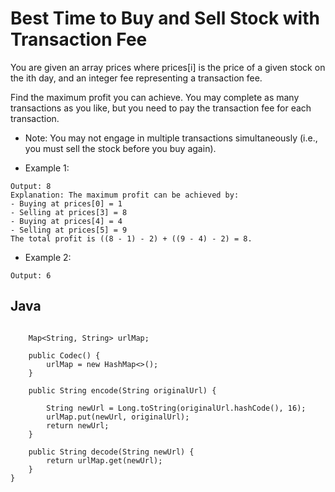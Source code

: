# Best Time to Buy and Sell Stock with Transaction Fee

You are given an array prices where prices[i] is the price of a given stock on the ith day, and an integer fee representing a transaction fee.

Find the maximum profit you can achieve. You may complete as many transactions as you like, but you need to pay the transaction fee for each transaction.

* Note: You may not engage in multiple transactions simultaneously (i.e., you must sell the stock before you buy again).

* Example 1:

~~~Input: prices = [1,3,2,8,4,9], fee = 2
Output: 8
Explanation: The maximum profit can be achieved by:
- Buying at prices[0] = 1
- Selling at prices[3] = 8
- Buying at prices[4] = 4
- Selling at prices[5] = 9
The total profit is ((8 - 1) - 2) + ((9 - 4) - 2) = 8.
~~~

* Example 2:

~~~Input: prices = [1,3,7,5,10,3], fee = 3
Output: 6
~~~



## Java

~~~public class Codec {

    Map<String, String> urlMap;

    public Codec() {
        urlMap = new HashMap<>();
    }

    public String encode(String originalUrl) {

        String newUrl = Long.toString(originalUrl.hashCode(), 16);
        urlMap.put(newUrl, originalUrl);        
        return newUrl;
    }   

    public String decode(String newUrl) {
        return urlMap.get(newUrl);  
    }   
}
~~~
